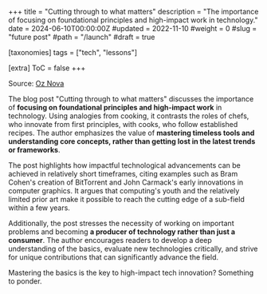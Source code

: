 +++
title = "Cutting through to what matters"
description = "The importance of focusing on foundational principles and high-impact work in technology."
date = 2024-06-10T00:00:00Z
#updated = 2022-11-10
#weight = 0
#slug = "future post"
#path = "/launch"
#draft = true

[taxonomies]
tags = ["tech", "lessons"]

[extra]
ToC = false
+++

Source: [Oz Nova](https://ozwrites.com/knives/)

The blog post "Cutting through to what matters" discusses the importance of **focusing on foundational principles and high-impact work** in technology. Using analogies from cooking, it contrasts the roles of chefs, who innovate from first principles, with cooks, who follow established recipes. The author emphasizes the value of **mastering timeless tools and understanding core concepts, rather than getting lost in the latest trends or frameworks**.

The post highlights how impactful technological advancements can be achieved in relatively short timeframes, citing examples such as Bram Cohen's creation of BitTorrent and John Carmack's early innovations in computer graphics. It argues that computing's youth and the relatively limited prior art make it possible to reach the cutting edge of a sub-field within a few years.

Additionally, the post stresses the necessity of working on important problems and becoming **a producer of technology rather than just a consumer**. The author encourages readers to develop a deep understanding of the basics, evaluate new technologies critically, and strive for unique contributions that can significantly advance the field.

Mastering the basics is the key to high-impact tech innovation? Something to ponder.
